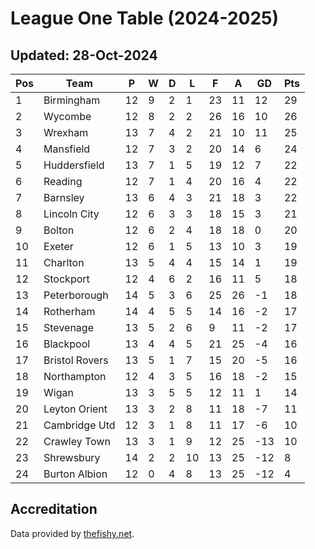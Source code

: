 # League One Table (2024-2025)
## Updated: 28-Oct-2024

| Pos | Team | P | W | D | L | F | A | GD | Pts |
| --- | --- | --- | --- | --- | --- | --- | --- | --- | --- |
| 1 | Birmingham | 12 | 9 | 2 | 1 | 23 | 11 | 12 | 29 |
| 2 | Wycombe | 12 | 8 | 2 | 2 | 26 | 16 | 10 | 26 |
| 3 | Wrexham | 13 | 7 | 4 | 2 | 21 | 10 | 11 | 25 |
| 4 | Mansfield | 12 | 7 | 3 | 2 | 20 | 14 | 6 | 24 |
| 5 | Huddersfield | 13 | 7 | 1 | 5 | 19 | 12 | 7 | 22 |
| 6 | Reading | 12 | 7 | 1 | 4 | 20 | 16 | 4 | 22 |
| 7 | Barnsley | 13 | 6 | 4 | 3 | 21 | 18 | 3 | 22 |
| 8 | Lincoln City | 12 | 6 | 3 | 3 | 18 | 15 | 3 | 21 |
| 9 | Bolton | 12 | 6 | 2 | 4 | 18 | 18 | 0 | 20 |
| 10 | Exeter | 12 | 6 | 1 | 5 | 13 | 10 | 3 | 19 |
| 11 | Charlton | 13 | 5 | 4 | 4 | 15 | 14 | 1 | 19 |
| 12 | Stockport | 12 | 4 | 6 | 2 | 16 | 11 | 5 | 18 |
| 13 | Peterborough | 14 | 5 | 3 | 6 | 25 | 26 | -1 | 18 |
| 14 | Rotherham | 14 | 4 | 5 | 5 | 14 | 16 | -2 | 17 |
| 15 | Stevenage | 13 | 5 | 2 | 6 | 9 | 11 | -2 | 17 |
| 16 | Blackpool | 13 | 4 | 4 | 5 | 21 | 25 | -4 | 16 |
| 17 | Bristol Rovers | 13 | 5 | 1 | 7 | 15 | 20 | -5 | 16 |
| 18 | Northampton | 12 | 4 | 3 | 5 | 16 | 18 | -2 | 15 |
| 19 | Wigan | 13 | 3 | 5 | 5 | 12 | 11 | 1 | 14 |
| 20 | Leyton Orient | 13 | 3 | 2 | 8 | 11 | 18 | -7 | 11 |
| 21 | Cambridge Utd | 12 | 3 | 1 | 8 | 11 | 17 | -6 | 10 |
| 22 | Crawley Town | 13 | 3 | 1 | 9 | 12 | 25 | -13 | 10 |
| 23 | Shrewsbury | 14 | 2 | 2 | 10 | 13 | 25 | -12 | 8 |
| 24 | Burton Albion | 12 | 0 | 4 | 8 | 13 | 25 | -12 | 4 |

## Accreditation 

Data provided by [thefishy.net](https://www.thefishy.net/).